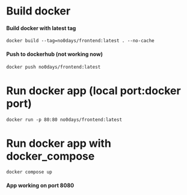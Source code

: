 # Build docker

#### Build docker with latest tag

`docker build --tag=no0days/frontend:latest . --no-cache`

#### Push to dockerhub (not working now)

`docker push no0days/frontend:latest`

# Run docker app (local port:docker port)

`docker run -p 80:80 no0days/frontend:latest`

# Run docker app with docker_compose

`docker compose up`

#### App working on port 8080
